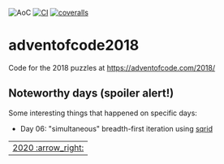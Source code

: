 ![AoC](https://img.shields.io/badge/AoC%20%E2%AD%90-26-yellow)
[![CI](https://github.com/lpenz/adventofcode2018/workflows/CI/badge.svg)](https://github.com/lpenz/adventofcode2018/actions)
[![coveralls](https://coveralls.io/repos/github/lpenz/adventofcode2018/badge.svg?branch=main)](https://coveralls.io/github/lpenz/adventofcode2018?branch=main)

# adventofcode2018

Code for the 2018 puzzles at https://adventofcode.com/2018/

## Noteworthy days (spoiler alert!)

Some interesting things that happened on specific days:

- Day 06: "simultaneous" breadth-first iteration using [sqrid]


<table><tr>
<td><a href="https://github.com/lpenz/adventofcode2020">2020 :arrow_right:</td>
</tr></table>

[sqrid]: https://github.com/lpenz/sqrid

